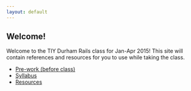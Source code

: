 ```yaml
---
layout: default
---
```


## Welcome!

Welcome to the TIY Durham Rails class for Jan-Apr 2015! This site will contain references and resources for you to use while taking the class.

* [Pre-work (before class)](/prework/)
* [Syllabus](/syllabus/)
* [Resources](/resources/)
